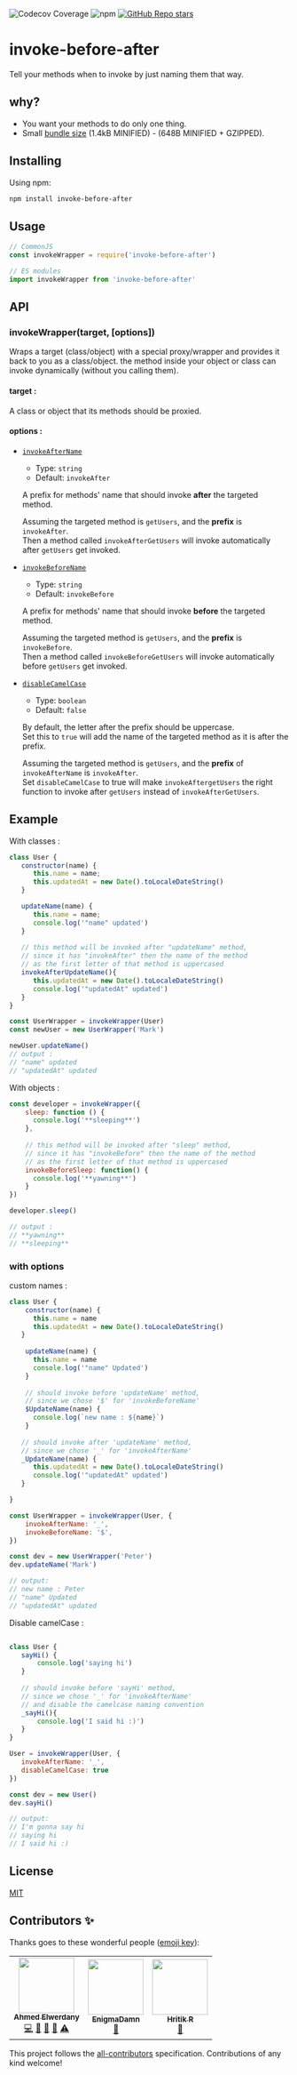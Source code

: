 ![Codecov Coverage](https://img.shields.io/codecov/c/github/AhmedElwerdany/invoke-before-after)
![npm](https://img.shields.io/npm/v/invoke-before-after)
<a href="https://github.com/AhmedElwerdany/invoke-before-after">![GitHub Repo stars](https://img.shields.io/github/stars/AhmedElwerdany/invoke-before-after?style=social) </a>

# invoke-before-after
Tell your methods when to invoke by just naming them that way.

## why?
- You want your methods to do only one thing.
- Small <a href="https://bundlephobia.com/package/invoke-before-after">bundle size</a> (1.4kB MINIFIED) - (648B MINIFIED + GZIPPED).

## Installing
Using npm:

```bash
npm install invoke-before-after
```

## Usage

```js
// CommonJS
const invokeWrapper = require('invoke-before-after')

// ES modules
import invokeWrapper from 'invoke-before-after'
```

## API
### invokeWrapper(target, [options])

Wraps a target (class/object) with a special proxy/wrapper and provides it back to you as a class/object. the method inside your object or class can invoke dynamically (without you calling them).

#### target : 
A class or object that its methods should be proxied.

#### <a name="invokeWrapper-options">options</a> : 

- <a href='#custom-names'>`invokeAfterName`</a>

  - Type: `string`
  - Default: `invokeAfter`
  
  A prefix for methods' name that should invoke **after** the targeted method.
  
  Assuming the targeted method is `getUsers`, and the **prefix** is `invokeAfter`.  
  Then a method called `invokeAfterGetUsers` will invoke automatically after `getUsers` get invoked.
  
- <a href='#custom-names'>`invokeBeforeName`</a>

  - Type: `string`
  - Default: `invokeBefore`
  
  A prefix for methods' name that should invoke **before** the targeted method.
  
  Assuming the targeted method is `getUsers`, and the **prefix** is `invokeBefore`.  
  Then a method called `invokeBeforeGetUsers` will invoke automatically before `getUsers` get invoked.

- <a href="#disable-camelcase">`disableCamelCase`</a>

  - Type: `boolean`
  - Default: `false`
  
  By default, the letter after the prefix should be uppercase.  
  Set this to `true` will add the name of the targeted method as it is after the prefix.
  
  Assuming the targeted method is `getUsers`, and the **prefix** of `invokeAfterName` is `invokeAfter`.  
  Set `disableCamelCase` to true will make `invokeAftergetUsers` the right function to invoke after `getUsers` instead of `invokeAfterGetUsers`.

## Example
With classes :
```javascript
class User {
   constructor(name) {
      this.name = name;
      this.updatedAt = new Date().toLocaleDateString()
   }

   updateName(name) {
      this.name = name;
      console.log('"name" updated')
   }
   
   // this method will be invoked after "updateName" method,
   // since it has "invokeAfter" then the name of the method
   // as the first letter of that method is uppercased
   invokeAfterUpdateName(){
      this.updatedAt = new Date().toLocaleDateString()
      console.log('"updatedAt" updated')
   }
}

const UserWrapper = invokeWrapper(User)
const newUser = new UserWrapper('Mark')

newUser.updateName()
// output : 
// "name" updated
// "updatedAt" updated

```

With objects :

```javascript
const developer = invokeWrapper({
    sleep: function () {
      console.log('**sleeping**')
    },
    
    // this method will be invoked after "sleep" method,
    // since it has "invokeBefore" then the name of the method
    // as the first letter of that method is uppercased
    invokeBeforeSleep: function() {
      console.log('**yawning**')
    }
})

developer.sleep()

// output : 
// **yawning**
// **sleeping**
```

### with options

<span id="custom-names">custom names :</span>
```javascript
class User {
    constructor(name) {
      this.name = name
      this.updatedAt = new Date().toLocaleDateString()
   }
   
    updateName(name) {
      this.name = name
      console.log('"name" Updated')
    }
    
    // should invoke before 'updateName' method,
    // since we chose '$' for 'invokeBeforeName' 
    $UpdateName(name) {
      console.log(`new name : ${name}`)
    }
   
   // should invoke after 'updateName' method,
   // since we chose '_' for 'invokeAfterName' 
   _UpdateName(name) {
      this.updatedAt = new Date().toLocaleDateString()
      console.log('"updatedAt" updated')
   }

}

const UserWrapper = invokeWrapper(User, {
    invokeAfterName: '_',
    invokeBeforeName: '$',
})

const dev = new UserWrapper('Peter')
dev.updateName('Mark')

// output: 
// new name : Peter
// "name" Updated
// "updatedAt" updated
```

<span id="disable-camelcase">Disable camelCase :</span>
```javascript

class User {
   sayHi() {
       console.log('saying hi')
   }
   
   // should invoke before 'sayHi' method,
   // since we chose '_' for 'invokeAfterName' 
   // and disable the camelcase naming convention
   _sayHi(){
       console.log('I said hi :)')
   }
}

User = invokeWrapper(User, {
   invokeAfterName: '_',
   disableCamelCase: true
})

const dev = new User()
dev.sayHi()

// output: 
// I'm gonna say hi
// saying hi
// I said hi :)
```

## License

[MIT](LICENSE)
## Contributors ✨

Thanks goes to these wonderful people ([emoji key](https://allcontributors.org/docs/en/emoji-key)):

<!-- ALL-CONTRIBUTORS-LIST:START - Do not remove or modify this section -->
<!-- prettier-ignore-start -->
<!-- markdownlint-disable -->
<table>
  <tr>
    <td align="center"><a href="https://github.com/AhmedElwerdany"><img src="https://avatars.githubusercontent.com/u/9258083?v=4?s=100" width="100px;" alt=""/><br /><sub><b>Ahmed Elwerdany</b></sub></a><br /><a href="https://github.com/AhmedElwerdany/invoke-before-after/commits?author=AhmedElwerdany" title="Code">💻</a> <a href="https://github.com/AhmedElwerdany/invoke-before-after/issues?q=author%3AAhmedElwerdany" title="Bug reports">🐛</a> <a href="#maintenance-AhmedElwerdany" title="Maintenance">🚧</a> <a href="https://github.com/AhmedElwerdany/invoke-before-after/pulls?q=is%3Apr+reviewed-by%3AAhmedElwerdany" title="Reviewed Pull Requests">👀</a> <a href="https://github.com/AhmedElwerdany/invoke-before-after/commits?author=AhmedElwerdany" title="Tests">⚠️</a></td>
    <td align="center"><a href="https://github.com/EnigmaDamn"><img src="https://avatars.githubusercontent.com/u/86964602?v=4?s=100" width="100px;" alt=""/><br /><sub><b>EnigmaDamn</b></sub></a><br /><a href="https://github.com/AhmedElwerdany/invoke-before-after/commits?author=EnigmaDamn" title="Documentation">📖</a></td>
    <td align="center"><a href="https://github.com/HritikR"><img src="https://avatars.githubusercontent.com/u/35923605?v=4?s=100" width="100px;" alt=""/><br /><sub><b>Hritik R</b></sub></a><br /><a href="#ideas-HritikR" title="Ideas, Planning, & Feedback">🤔</a></td>
  </tr>
</table>

<!-- markdownlint-restore -->
<!-- prettier-ignore-end -->

<!-- ALL-CONTRIBUTORS-LIST:END -->

This project follows the [all-contributors](https://github.com/all-contributors/all-contributors) specification. Contributions of any kind welcome!

